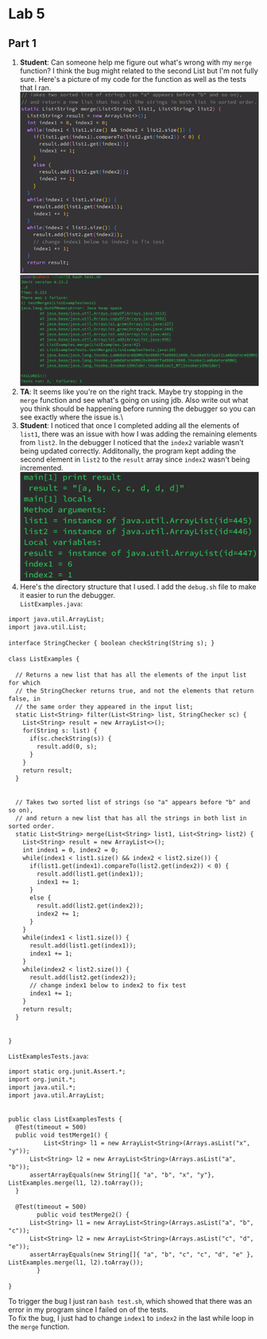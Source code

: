 # Lab 5
## Part 1
1) **Student**: Can someone help me figure out what's wrong with my `merge` function? I think the bug might related to the second List but I'm not fully sure. Here's a picture of my code for the function as well as the tests that I ran.\
  ![merge function](merge.png)\
  ![test functions](test.png)
2) **TA**: It seems like you're on the right track. Maybe try stopping in the `merge` function and see what's going on using jdb. Also write out what you think should be happening before running the debugger so you can see exactly where the issue is.\
3) **Student**: I noticed that once I completed adding all the elements of `list1`, there was an issue with how I was adding the remaining elements from `list2`. In the debugger I noticed that the `index2` variable wasn't being updated correctly. Additonally, the program kept adding the second element in `list2` to the `result` array since `index2` wasn't being incremented.\
   ![debugging](debug.png)
4) Here's the directory structure that I used. I add the `debug.sh` file to make it easier to run the debugger.\
   `ListExamples.java`:
  ```
  import java.util.ArrayList;
  import java.util.List;
  
  interface StringChecker { boolean checkString(String s); }
  
  class ListExamples {
  
    // Returns a new list that has all the elements of the input list for which
    // the StringChecker returns true, and not the elements that return false, in
    // the same order they appeared in the input list;
    static List<String> filter(List<String> list, StringChecker sc) {
      List<String> result = new ArrayList<>();
      for(String s: list) {
        if(sc.checkString(s)) {
          result.add(0, s);
        }
      }
      return result;
    }
  
  
    // Takes two sorted list of strings (so "a" appears before "b" and so on),
    // and return a new list that has all the strings in both list in sorted order.
    static List<String> merge(List<String> list1, List<String> list2) {
      List<String> result = new ArrayList<>();
      int index1 = 0, index2 = 0;
      while(index1 < list1.size() && index2 < list2.size()) {
        if(list1.get(index1).compareTo(list2.get(index2)) < 0) {
          result.add(list1.get(index1));
          index1 += 1;
        }
        else {
          result.add(list2.get(index2));
          index2 += 1;
        }
      }
      while(index1 < list1.size()) {
        result.add(list1.get(index1));
        index1 += 1;
      }
      while(index2 < list2.size()) {
        result.add(list2.get(index2));
        // change index1 below to index2 to fix test
        index1 += 1;
      }
      return result;
    }
  
  
  }
  ```
  `ListExamplesTests.java`:
  ```
  import static org.junit.Assert.*;
  import org.junit.*;
  import java.util.*;
  import java.util.ArrayList;
  
  
  public class ListExamplesTests {
  	@Test(timeout = 500)
  	public void testMerge1() {
      		List<String> l1 = new ArrayList<String>(Arrays.asList("x", "y"));
  		List<String> l2 = new ArrayList<String>(Arrays.asList("a", "b"));
  		assertArrayEquals(new String[]{ "a", "b", "x", "y"}, ListExamples.merge(l1, l2).toArray());
  	}
  	
  	@Test(timeout = 500)
          public void testMerge2() {
  		List<String> l1 = new ArrayList<String>(Arrays.asList("a", "b", "c"));
  		List<String> l2 = new ArrayList<String>(Arrays.asList("c", "d", "e"));
  		assertArrayEquals(new String[]{ "a", "b", "c", "c", "d", "e" }, ListExamples.merge(l1, l2).toArray());
          }
  
  }
  ```
  To trigger the bug I just ran `bash test.sh`, which showed that there was an error in my program since I failed on of the tests.\
  To fix the bug, I just had to change `index1` to `index2` in the last while loop in the `merge` function.
